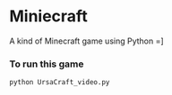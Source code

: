 # Miniecraft
A kind of Minecraft game using Python =]
### To run this game
` python UrsaCraft_video.py `
